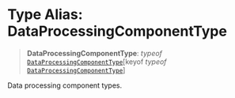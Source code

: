 # Type Alias: DataProcessingComponentType

> **DataProcessingComponentType**: *typeof* [`DataProcessingComponentType`](../variables/DataProcessingComponentType.md)\[keyof *typeof* [`DataProcessingComponentType`](../variables/DataProcessingComponentType.md)\]

Data processing component types.
